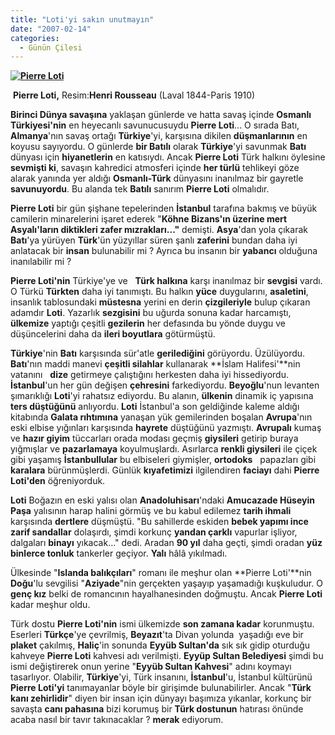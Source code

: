 ```yaml
---
title: "Loti'yi sakın unutmayın"
date: "2007-02-14"
categories: 
  - Günün Çilesi
---
```


**[![Pierre Loti](../uploads/2007/08/loti.bmp)](../uploads/2007/08/loti.bmp "Pierre Loti")**

 **Pierre Loti,** Resim:**Henri Rousseau** (Laval 1844-Paris 1910)

**Birinci Dünya savaşına** yaklaşan günlerde ve hatta savaş içinde **Osmanlı Türkiyesi'nin** en heyecanlı savunucusuydu **Pierre Loti**... O sırada Batı, **Almanya**'nın savaş ortağı **Türkiye**'yi, karşısına dikilen **düşmanlarının** en koyusu sayıyordu. O günlerde **bir Batılı** olarak **Türkiye**'yi savunmak **Batı** dünyası için **hiyanetlerin** en katısıydı. Ancak **Pierre Loti** Türk halkını öylesine **sevmişti ki**, savaşın kahredici atmosferi içinde **her türlü** tehlikeyi göze alarak yanında yer aldığı **Osmanlı-Türk** dünyasını inanılmaz bir gayretle **savunuyordu**. Bu alanda tek **Batılı** sanırım **Pierre Loti** olmalıdır.

**Pierre Loti** bir gün şişhane tepelerinden **İstanbul** tarafına bakmış ve büyük camilerin minarelerini işaret ederek "**Köhne Bizans'ın üzerine mert Asyalı'ların diktikleri zafer mızrakları..."** demişti. **Asya**'dan yola çıkarak **Batı**'ya yürüyen **Türk**'ün yüzyıllar süren şanlı **zaferini** bundan daha iyi anlatacak bir **insan** bulunabilir mi ? Ayrıca bu insanın bir **yabancı** olduğuna inanılabilir mi ?

**Pierre Loti'nin** Türkiye'ye ve   **Türk halkına** karşı inanılmaz bir **sevgisi** vardı. O Türkü **Türkten** daha iyi tanımıştı. Bu halkın **yüce** duygularını, **asaletini**, insanlık tablosundaki **müstesna** yerini en derin **çizgileriyle** bulup çıkaran adamdır **Loti**. Yazarlık **sezgisini** bu uğurda sonuna kadar harcamıştı, **ülkemize** yaptığı çeşitli **gezilerin** her defasında bu yönde duygu ve   düşüncelerini daha da **ileri boyutlara** götürmüştü.

**Türkiye**'nin **Batı** karşısında sür'atle **gerilediğini** görüyordu. Üzülüyordu. **Batı**'nın maddi manevi **çeşitli silahlar** kullanarak **İslam Halifesi'**nin   vatanını   **dize** getirmeye çalıştığını herkesten daha iyi hissediyordu. **İstanbul**'un her gün değişen **çehresini** farkediyordu. **Beyoğlu**'nun levanten şımarıklığı **Loti**'yi rahatsız ediyordu. Bu alanın, **ülkenin** dinamik iç yapısına **ters düştüğünü** anlıyordu. **Loti** İstanbul'a son geldiğinde kaleme aldığı kitabında **Galata rıhtımına** yanaşan yük gemilerinden boşalan **Avrupa**'nın eski elbise yığınları karşısında **hayrete** düştüğünü yazmıştı. **Avrupalı** kumaş ve **hazır giyim** tüccarları orada modası geçmiş **giysileri** getirip buraya yığmışlar ve **pazarlamaya** koyulmuşlardı. Asırlarca **renkli giysileri** ile çiçek gibi yaşamış **İstanbullular** bu elbiseleri giymişler, **ortodoks**   papazları gibi **karalara** bürünmüşlerdi. Günlük **kıyafetimizi** ilgilendiren **faciayı** dahi **Pierre Loti'den** öğreniyorduk.

**Loti** Boğazın en eski yalısı olan **Anadoluhisarı**'ndaki **Amucazade Hüseyin Paşa** yalısının harap halini görmüş ve bu kabul edilemez **tarih ihmali** karşısında **dertlere** düşmüştü. "Bu sahillerde eskiden **bebek yapımı ince zarif sandallar** dolaşırdı, şimdi korkunç **yandan çarklı** vapurlar işliyor, dalgaları **binayı** yıkacak..." dedi. Aradan **90 yıl** daha geçti, şimdi oradan **yüz binlerce tonluk** tankerler geçiyor. **Yalı** hâlâ yıkılmadı.

Ülkesinde "**Islanda balıkçıları**" romanı ile meşhur olan **Pierre Loti'**nin **Doğu**'lu sevgilisi "**Aziyade**"nin gerçekten yaşayıp yaşamadığı kuşkuludur. O **genç kız** belki de romancının hayalhanesinden doğmuştu. Ancak **Pierre Loti** kadar meşhur oldu.

Türk dostu **Pierre Loti'nin** ismi ülkemizde **son zamana kadar** korunmuştu. Eserleri **Türkçe**'ye çevrilmiş, **Beyazıt**'ta Divan yolunda  yaşadığı eve bir **plaket** çakılmış, **Haliç**'in sonunda **Eyyüb Sultan'da** sık sık gidip oturduğu kahveye **Pierre Loti** kahvesi adı verilmişti. **Eyyüp Sultan Belediyesi** şimdi bu ismi değiştirerek onun yerine "**Eyyüb Sultan Kahvesi**" adını koymayı tasarlıyor. Olabilir, **Türkiye**'yi, Türk insanını, **İstanbul**'u, İstanbul kültürünü **Pierre Loti'yi** tanımayanlar böyle bir girişimde bulunabilirler. Ancak "**Türk kanı zehirlidir**" diyen bir insan için dünyayı başımıza yıkanlar, korkunç bir savaşta **canı pahasına** bizi korumuş bir **Türk dostunun** hatırası önünde acaba nasıl bir tavır takınacaklar ? **merak** ediyorum.
